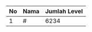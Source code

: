 | No | Nama            | Jumlah Level |
|----|-----------------|--------------|
| 1  | #    |    6234        |

